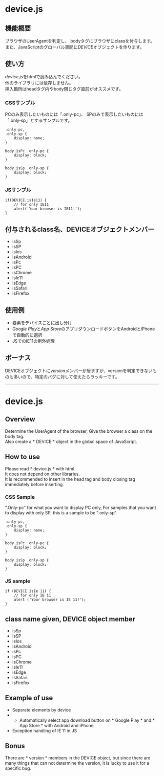 # device.js

## 機能概要
ブラウザのUserAgentを判定し、
bodyタグにブラウザにclassを付与します。  
また、JavaScriptのグローバル空間に*DEVICE*オブジェクトを作ります。

## 使い方
*device.js*をhtmlで読み込んでください。  
他のライブラリには依存しません。  
挿入箇所はheadタグ内やbody閉じタグ直前がオススメです。

### CSSサンプル
PCのみ表示したいものには「.only-pc」、
SPのみで表示したいものには「.only-sp」とするサンプルです。

    .only-pc,
    .only-sp {
        display: none;
    }

    body.isPc .only-pc {
        display: block;
    }

    body.isSp .only-sp {
        display: block;
    }

### JSサンプル
    if(DEVICE.isIe11) {
        // for only IE11
        alert('Your browser is IE11!');
    }

## 付与されるclass名、DEVICEオブジェクトメンバー
- isSp
- isSP
- isIos
- isAndroid
- isPc
- isPC
- isChrome
- isIe11
- isEdge
- isSafari
- isFirefox

## 使用例
- 要素をデバイスごとに出し分け
- *Google Play*と*App Store*のアプリダウンロードボタンをAndroidとiPhoneで自動的に選択
- JSでのIE11の例外処理

## ボーナス
DEVICEオブジェクトに*version*メンバーが居ますが、versionを判定できないものも多いので、特定のバグに対して使えたらラッキーです。

----

# device.js

## Overview
Determine the UserAgent of the browser,
Give the browser a class on the body tag.  
Also create a * DEVICE * object in the global space of JavaScript.  

## How to use
Please read * device.js * with html.  
It does not depend on other libraries.  
It is recommended to insert in the head tag and body closing tag immediately before inserting.  

### CSS Sample
".Only-pc" for what you want to display PC only,
For samples that you want to display with only SP, this is a sample to be ".only-sp".  

    .only-pc,
    .only-sp {
        display: none;
    }

    body.isPc .only-pc {
        display: block;
    }

    body.isSp .only-sp {
        display: block;
    }

### JS sample
    if (DEVICE.isIe 11) {
        // for only IE 11
        alert ('Your browser is IE 11!');
    }

## class name given, DEVICE object member
- isSp
- isSP
- isIos
- isAndroid
- isPc
- isPC
- isChrome
- isIe11
- isEdge
- isSafari
- isFirefox

## Example of use
- Separate elements by device
- * Automatically select app download button on * Google Play * and * App Store * with Android and iPhone
- Exception handling of IE 11 in JS

## Bonus
There are * version * members in the DEVICE object, but since there are many things that can not determine the version, it is lucky to use it for a specific bug.  
